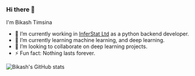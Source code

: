 ### Hi there 👋

I'm Bikash Timsina

- 🔭 I’m currently working in [InferStat Ltd](https://inferstat.com/) as a python backend developer.
- 🌱 I’m currently learning machine learning, and deep learning.
- 👯 I’m looking to collaborate on deep learning projects.
- ⚡ Fun fact: Nothing lasts forever.

![Bikash's GitHub stats](https://github-readme-stats.vercel.app/api?username=bi-kash&show_icons=true&theme=radical&hide=stars)
